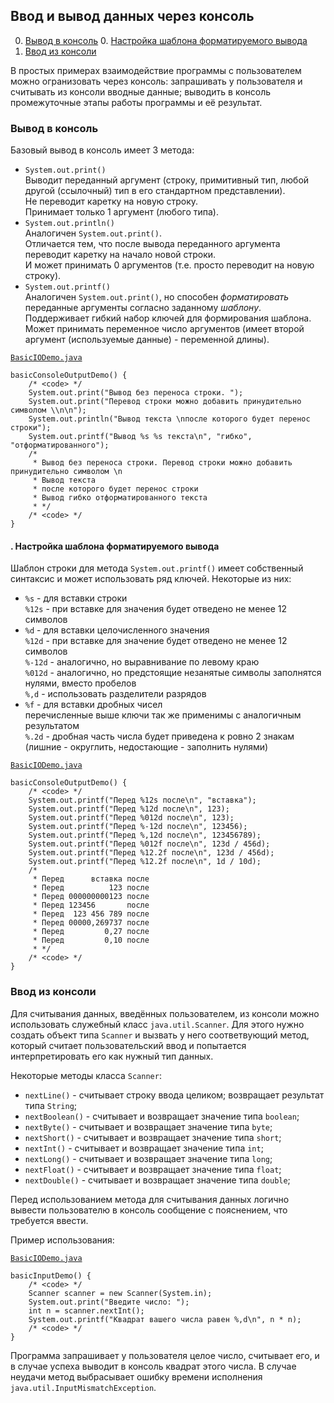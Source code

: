 ## Ввод и вывод данных через консоль

0. [Вывод в консоль](#output)
    0. [Настройка шаблона форматируемого вывода](#formatting)
0. [Ввод из консоли](#input)

В простых примерах взаимодействие программы с пользователем можно огранизовать через консоль: запрашивать у 
пользователя и считывать из консоли вводные данные; выводить в консоль промежуточные этапы работы программы и её 
результат.

### Вывод в консоль <a name="output"></a>

Базовый вывод в консоль имеет 3 метода:
- `System.out.print()`  
    Выводит переданный аргумент (строку, примитивный тип, любой другой (ссылочный) тип в его стандартном 
    представлении).  
    Не переводит каретку на новую строку.  
    Принимает только 1 аргумент (любого типа).
- `System.out.println()`  
    Аналогичен `System.out.print()`.  
    Отличается тем, что после вывода переданного аргумента переводит каретку на начало новой строки.  
    И может принимать 0 аргументов (т.е. просто переводит на новую строку).  
- `System.out.printf()`  
    Аналогичен `System.out.print()`, но способен *форматировать* переданные аргументы согласно заданному *шаблону*.  
    Поддерживает гибкий набор ключей для формирования шаблона.  
    Может принимать переменное число аргументов (имеет второй аргумент (используемые данные) - переменной длины).
    
[`BasicIODemo.java`][IO]

    basicConsoleOutputDemo() {
        /* <code> */
        System.out.print("Вывод без переноса строки. ");
        System.out.print("Перевод строки можно добавить принудительно символом \\n\n");
        System.out.println("Вывод текста \nпосле которого будет перенос строки");
        System.out.printf("Вывод %s %s текста\n", "гибко", "отформатированного");
        /*
         * Вывод без переноса строки. Перевод строки можно добавить принудительно символом \n
         * Вывод текста
         * после которого будет перенос строки
         * Вывод гибко отформатированного текста
         * */
        /* <code> */
    }

#### . Настройка шаблона форматируемого вывода <a name="formatting"></a>

Шаблон строки для метода `System.out.printf()` имеет собственный синтаксис и может использовать ряд ключей.
Некоторые из них:
- `%s` - для вставки строки  
    `%12s`  - при вставке для значения будет отведено не менее 12 символов  
- `%d` - для вставки целочисленного значения    
    `%12d`  - при вставке для значение будет отведено не менее 12 символов  
    `%-12d` - аналогично, но выравнивание по левому краю  
    `%012d` - аналогично, но предстоящие незанятые символы заполнятся нулями, вместо пробелов  
    `%,d`   - использовать разделители разрядов  
- `%f` - для вставки дробных чисел  
    перечисленные выше ключи так же применимы с аналогичным результатом  
    `%.2d`  - дробная часть числа будет приведена к ровно 2 знакам (лишние - округлить, недостающие - заполнить нулями)

[`BasicIODemo.java`][IO]

    basicConsoleOutputDemo() {
        /* <code> */
        System.out.printf("Перед %12s после\n", "вставка");
        System.out.printf("Перед %12d после\n", 123);
        System.out.printf("Перед %012d после\n", 123);
        System.out.printf("Перед %-12d после\n", 123456);
        System.out.printf("Перед %,12d после\n", 123456789);
        System.out.printf("Перед %012f после\n", 123d / 456d);
        System.out.printf("Перед %12.2f после\n", 123d / 456d);
        System.out.printf("Перед %12.2f после\n", 1d / 10d);
        /*
         * Перед      вставка после
         * Перед          123 после
         * Перед 000000000123 после
         * Перед 123456       после
         * Перед  123 456 789 после
         * Перед 00000,269737 после
         * Перед         0,27 после
         * Перед         0,10 после
         * */
        /* <code> */
    }

### Ввод из консоли <a name="input"></a>

Для считывания данных, введённых пользователем, из консоли можно использовать служебный класс `java.util.Scanner`.
Для этого нужно создать объект типа `Scanner` и вызвать у него соответвующий метод, который считает пользовательский 
ввод и попытается интерпретировать его как нужный тип данных.

Некоторые методы класса `Scanner`:
- `nextLine()` - считывает строку ввода целиком; возвращает результат типа `String`;
- `nextBoolean()` - считывает и возвращает значение типа `boolean`;
- `nextByte()` - считывает и возвращает значение типа `byte`;
- `nextShort()` - считывает и возвращает значение типа `short`;
- `nextInt()` - считывает и возвращает значение типа `int`;
- `nextLong()` - считывает и возвращает значение типа `long`;
- `nextFloat()` - считывает и возвращает значение типа `float`;
- `nextDouble()` - считывает и возвращает значение типа `double`;

Перед использованием метода для считывания данных логично вывести пользователю в консоль сообщение с пояснением, что 
требуется ввести.

Пример использования:

[`BasicIODemo.java`][IO]

    basicInputDemo() {
        /* <code> */
        Scanner scanner = new Scanner(System.in);
        System.out.print("Введите число: ");
        int n = scanner.nextInt();
        System.out.printf("Квадрат вашего числа равен %,d\n", n * n);
        /* <code> */
    }
    
Программа запрашивает у пользователя целое число, считывает его, и в случае успеха выводит в консоль квадрат этого 
числа.
В случае неудачи метод выбрасывает ошибку времени исполнения `java.util.InputMismatchException`.

<!--  ------------------------------  -->
[IO]: BasicIODemo.java